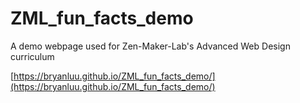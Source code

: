 # ZML_fun_facts_demo
A demo webpage used for Zen-Maker-Lab's Advanced Web Design curriculum

[https://bryanluu.github.io/ZML_fun_facts_demo/](https://bryanluu.github.io/ZML_fun_facts_demo/)
